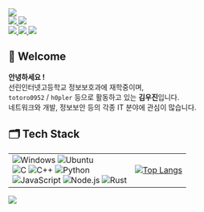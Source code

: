 <img src="https://capsule-render.vercel.app/api?type=waving&color=0:4D55FF,49:E6B0FF,100:FFB8FF&height=200&section=header&text=👻Woojin%20Kim👻&fontSize=60&fontColor=FFF4FF&fontAlignY=35&animation=twinkling&desc=h0pler&descAlign=65&descAlignY=53"/>

<div>
    <a href="mailto:me@h0pler.xyz">
        <img src="https://img.shields.io/badge/me@h0pler.xyz-6D4AFF?style=flat-square&logo=protonmail&logoColor=white"/>
    </a>
    <a href="">
        <img src="https://img.shields.io/badge/Discord%20@h0pler-5865F2?style=flat-square&logo=discord&logoColor=white"/>
    </a>
    <br>
    <a href="https://github.com/h0pler">    
        <img src="https://img.shields.io/badge/Github-5F5F5F?style=flat-square&logo=Github&logoColor=white"/>
    </a>
    <a href="https://h0pler.tistory.com">
        <img src="https://img.shields.io/badge/Tistory-EB531F?style=flat-square&logo=Tistory&logoColor=white"/>
    </a>
    <a href="https://www.instagram.com/dword_ptr_ds">
        <img src="https://img.shields.io/badge/Instagram-E4405F?style=flat-square&logo=Instagram&logoColor=white"/>
    </a>
    <!-- <a href="https://t.me/kwj0952">
        <img src="https://img.shields.io/badge/Telegram-26A5E4?style=flat-square&logo=Telegram&logoColor=white"/>
    </a> -->
    
</div>

## 👋 Welcome
**안녕하세요 !** <br>
선린인터넷고등학교 정보보호과에 재학중이며, <br>
`totoro0952` / `h0pler` 등으로 활동하고 있는 **김우진**입니다. <br>
네트워크와 개발, 정보보안 등의 각종 IT 분야에 관심이 많습니다. <br>

## 🗂️ Tech Stack
<table>
  <tr>
    <td>
      <!-- <div style="display: inline; width: 50%; height: fit-content; margin: 5px; padding: 5px; border: 1px solid red;"> -->
      <div>
        <img src="https://img.shields.io/badge/Windows-0078D6?style=for-the-badge&amp;logo=windows&amp;logoColor=white" alt="Windows">
        <img src="https://img.shields.io/badge/Ubuntu-E95420?style=for-the-badge&amp;logo=ubuntu&amp;logoColor=white" alt="Ubuntu">
        <br>
        <img src="https://img.shields.io/badge/C-00599C?style=for-the-badge&amp;logo=c&amp;logoColor=white" alt="C">
        <img src="https://img.shields.io/badge/C%2B%2B-00599C?style=for-the-badge&amp;logo=c%2B%2B&amp;logoColor=white" alt="C++">
        <img src="https://img.shields.io/badge/Python-3776AB?style=for-the-badge&amp;logo=python&amp;logoColor=white" alt="Python">
        <br>
        <img src="https://img.shields.io/badge/JavaScript-F7DF1E?style=for-the-badge&amp;logo=JavaScript&amp;logoColor=white" alt="JavaScript">
        <img src="https://img.shields.io/badge/Node.js-43853D?style=for-the-badge&amp;logo=node.js&amp;logoColor=white" alt="Node.js">
        <img src="https://img.shields.io/badge/Rust-000000?style=for-the-badge&amp;logo=rust&amp;logoColor=white" alt="Rust">
      </div>
    </td>
    <td>
      <a href="https://github.com/anuraghazra/github-readme-stats">
        <img src="https://github-readme-stats.vercel.app/api/top-langs/?username=h0pler" alt="Top Langs">
      </a>
    </td>
  </tr>
</table>

<img src="https://capsule-render.vercel.app/api?type=waving&color=0:4D55FF,49:E6B0FF,100:FFB8FF&eight=100&section=footer&desc=😁&descAlign=2&descAlignY=86&animation=blinking" href="mailto:me@h0pler.xyz"/>